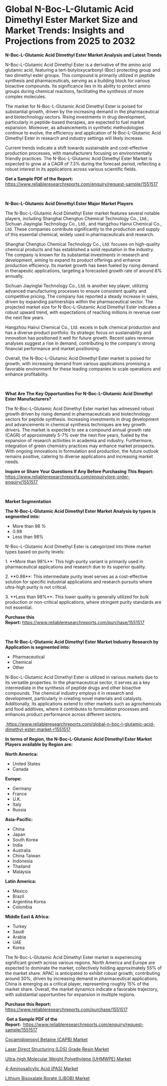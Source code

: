 <p><h1>Global N-Boc-L-Glutamic Acid Dimethyl Ester Market Size and Market Trends: Insights and Projections from 2025 to 2032</h1></p><p><strong>N-Boc-L-Glutamic Acid Dimethyl Ester Market Analysis and Latest Trends</strong></p>
<p><p>N-Boc-L-Glutamic Acid Dimethyl Ester is a derivative of the amino acid glutamic acid, featuring a tert-butyloxycarbonyl (Boc) protecting group and two dimethyl ester groups. This compound is primarily utilized in peptide synthesis and pharmaceuticals, serving as a building block for various bioactive compounds. Its significance lies in its ability to protect amino groups during chemical reactions, facilitating the synthesis of more complex molecules.</p><p>The market for N-Boc-L-Glutamic Acid Dimethyl Ester is poised for substantial growth, driven by the increasing demand in the pharmaceutical and biotechnology sectors. Rising investments in drug development, particularly in peptide-based therapies, are expected to fuel market expansion. Moreover, as advancements in synthetic methodologies continue to evolve, the efficiency and application of N-Boc-L-Glutamic Acid Dimethyl Ester in research and industry settings will likely increase.</p><p>Current trends indicate a shift towards sustainable and cost-effective production processes, with manufacturers focusing on environmentally friendly practices. The N-Boc-L-Glutamic Acid Dimethyl Ester Market is expected to grow at a CAGR of 7.3% during the forecast period, reflecting a robust interest in its applications across various scientific fields.</p></p>
<p><strong>Get a Sample PDF of the Report:&nbsp;</strong> <a href="https://www.reliableresearchreports.com/enquiry/request-sample/1551517?utm_campaign=34&utm_medium=2&utm_source=Github&utm_content=ia&utm_term=02042025&utm_id=n-boc-l-glutamic-acid-dimethyl-ester">https://www.reliableresearchreports.com/enquiry/request-sample/1551517</a></p>
<p>&nbsp;</p>
<p><strong>N-Boc-L-Glutamic Acid Dimethyl Ester Major Market Players</strong></p>
<p><p>The N-Boc-L-Glutamic Acid Dimethyl Ester market features several notable players, including Shanghai Chengtuo Chemical Technology Co., Ltd., Sichuan Jiayinglai Technology Co., Ltd., and Hangzhou Hairui Chemical Co., Ltd. These companies contribute significantly to the production and supply of this essential chemical, widely used in pharmaceuticals and research.</p><p>Shanghai Chengtuo Chemical Technology Co., Ltd. focuses on high-quality chemical products and has established a solid reputation in the industry. The company is known for its substantial investments in research and development, aiming to expand its product offerings and enhance production efficiency. Its market growth has been fueled by rising demand in therapeutic applications, targeting a forecasted growth rate of around 8% annually.</p><p>Sichuan Jiayinglai Technology Co., Ltd. is another key player, utilizing advanced manufacturing processes to ensure consistent quality and competitive pricing. The company has reported a steady increase in sales, driven by expanding partnerships within the pharmaceutical sector. The projected market size for N-Boc-L-Glutamic Acid Dimethyl Ester indicates a robust upward trend, with expectations of reaching millions in revenue over the next few years.</p><p>Hangzhou Hairui Chemical Co., Ltd. excels in bulk chemical production and has a diverse product portfolio. Its strategic focus on sustainability and innovation has positioned it well for future growth. Recent sales revenue analyses suggest a rise in demand, contributing to the company's strong financial performance and market positioning.</p><p>Overall, the N-Boc-L-Glutamic Acid Dimethyl Ester market is poised for growth, with increasing demand from various applications promising a favorable environment for these leading companies to scale operations and enhance profitability.</p></p>
<p>&nbsp;</p>
<p><strong>What Are The Key Opportunities For N-Boc-L-Glutamic Acid Dimethyl Ester Manufacturers?</strong></p>
<p><p>The N-Boc-L-Glutamic Acid Dimethyl Ester market has witnessed robust growth driven by rising demand in pharmaceuticals and biotechnology sectors for peptide synthesis. Increasing investments in drug development and advancements in chemical synthesis techniques are key growth drivers. The market is expected to see a compound annual growth rate (CAGR) of approximately 5-7% over the next five years, fueled by the expansion of research activities in academia and industry. Furthermore, integration of green chemistry practices may enhance market prospects. With ongoing innovations in formulation and production, the future outlook remains positive, catering to diverse applications and increasing market needs.</p></p>
<p><strong>Inquire or Share Your Questions If Any Before Purchasing This Report:</strong> <a href="https://www.reliableresearchreports.com/enquiry/pre-order-enquiry/1551517?utm_campaign=34&utm_medium=2&utm_source=Github&utm_content=ia&utm_term=02042025&utm_id=n-boc-l-glutamic-acid-dimethyl-ester">https://www.reliableresearchreports.com/enquiry/pre-order-enquiry/1551517</a></p>
<p>&nbsp;</p>
<p><strong>Market Segmentation</strong></p>
<p><strong>The N-Boc-L-Glutamic Acid Dimethyl Ester Market Analysis by types is segmented into:</strong></p>
<p><ul><li>More than 98 %</li><li>0.98</li><li>Less than 98%</li></ul></p>
<p><p>N-Boc-L-Glutamic Acid Dimethyl Ester is categorized into three market types based on purity levels: </p><p>1. **More than 98%**: This high-purity variant is primarily used in pharmaceutical applications and research due to its superior quality. </p><p>2. **0.98**: This intermediate purity level serves as a cost-effective solution for specific industrial applications and research pursuits where ultra-high purity is not critical.</p><p>3. **Less than 98%**: This lower quality is generally utilized for bulk production or non-critical applications, where stringent purity standards are not essential.</p></p>
<p><strong>Purchase this Report:&nbsp;</strong><a href="https://www.reliableresearchreports.com/purchase/1551517?utm_campaign=34&utm_medium=2&utm_source=Github&utm_content=ia&utm_term=02042025&utm_id=n-boc-l-glutamic-acid-dimethyl-ester">https://www.reliableresearchreports.com/purchase/1551517</a></p>
<p>&nbsp;</p>
<p><strong>The N-Boc-L-Glutamic Acid Dimethyl Ester Market Industry Research by Application is segmented into:</strong></p>
<p><ul><li>Pharmaceutical</li><li>Chemical</li><li>Other</li></ul></p>
<p><p>N-Boc-L-Glutamic Acid Dimethyl Ester is utilized in various markets due to its versatile properties. In the pharmaceutical sector, it serves as a key intermediate in the synthesis of peptide drugs and other bioactive compounds. The chemical industry employs it in research and development, particularly in creating novel materials and catalysts. Additionally, its applications extend to other markets such as agrochemicals and food additives, where it contributes to formulation processes and enhances product performance across different sectors.</p></p>
<p><a href="https://www.reliableresearchreports.com/global-n-boc-l-glutamic-acid-dimethyl-ester-market-r1551517?utm_campaign=34&utm_medium=2&utm_source=Github&utm_content=ia&utm_term=02042025&utm_id=n-boc-l-glutamic-acid-dimethyl-ester">&nbsp;https://www.reliableresearchreports.com/global-n-boc-l-glutamic-acid-dimethyl-ester-market-r1551517</a></p>
<p><strong>In terms of Region, the N-Boc-L-Glutamic Acid Dimethyl Ester Market Players available by Region are:</strong></p>
<p>
    <p> <strong> North America: </strong>
        <ul>
            <li>United States</li>
            <li>Canada</li>
        </ul>
        </p> 
    <p> <strong> Europe: </strong>
        <ul>
            <li>Germany</li>
            <li>France</li>
            <li>U.K.</li>
            <li>Italy</li>
            <li>Russia</li>
        </ul>
        </p> 
    <p> <strong> Asia-Pacific: </strong>
        <ul>
            <li>China</li>
            <li>Japan</li>
            <li>South Korea</li>
            <li>India</li>
            <li>Australia</li>
            <li>China Taiwan</li>
            <li>Indonesia</li>
            <li>Thailand</li>
            <li>Malaysia</li>
        </ul>
        </p> 
    <p> <strong> Latin America: </strong>
        <ul>
            <li>Mexico</li>
            <li>Brazil</li>
            <li>Argentina Korea</li>
            <li>Colombia</li>
        </ul>
        </p> 
    <p> <strong> Middle East & Africa: </strong>
        <ul>
            <li>Turkey</li>
            <li>Saudi</li>
            <li>Arabia</li>
            <li>UAE</li>
            <li>Korea</li>
        </ul>
    </p>
    </p>
<p><p>The N-Boc-L-Glutamic Acid Dimethyl Ester market is experiencing significant growth across various regions. North America and Europe are expected to dominate the market, collectively holding approximately 55% of the market share. APAC is anticipated to exhibit robust growth, contributing around 30%, driven by increasing demand in pharmaceutical applications. China is emerging as a critical player, representing roughly 15% of the market share. Overall, the market dynamics indicate a favorable trajectory, with substantial opportunities for expansion in multiple regions.</p></p>
<p><strong>Purchase this Report: </strong><a href="https://www.reliableresearchreports.com/purchase/1551517?utm_campaign=34&utm_medium=2&utm_source=Github&utm_content=ia&utm_term=02042025&utm_id=n-boc-l-glutamic-acid-dimethyl-ester">https://www.reliableresearchreports.com/purchase/1551517</a></p>
<p>&nbsp;<strong>Get a Sample PDF of the Report:&nbsp;&nbsp;</strong><a href="https://www.reliableresearchreports.com/enquiry/request-sample/1551517?utm_campaign=34&utm_medium=2&utm_source=Github&utm_content=ia&utm_term=02042025&utm_id=n-boc-l-glutamic-acid-dimethyl-ester">https://www.reliableresearchreports.com/enquiry/request-sample/1551517</a></p>
<p><strong></strong></p>
<p><p><a href="https://github.com/voetzeszuh/Market-Research-Report-List-1/blob/main/cocamidopropyl-betaine-capb-market.md?utm_campaign=34&utm_medium=2&utm_source=Github&utm_content=ia&utm_term=02042025&utm_id=n-boc-l-glutamic-acid-dimethyl-ester">Cocamidopropyl Betaine (CAPB) Market</a></p><p><a href="https://github.com/memorirummy/Market-Research-Report-List-1/blob/main/laser-direct-structuring-lds-grade-resin-market.md?utm_campaign=34&utm_medium=2&utm_source=Github&utm_content=ia&utm_term=02042025&utm_id=n-boc-l-glutamic-acid-dimethyl-ester">Laser Direct Structuring (LDS) Grade Resin Market</a></p><p><a href="https://github.com/alasmyayock/Market-Research-Report-List-1/blob/main/ultra-high-molecular-weight-polyethylene-uhmwpe-market.md?utm_campaign=34&utm_medium=2&utm_source=Github&utm_content=ia&utm_term=02042025&utm_id=n-boc-l-glutamic-acid-dimethyl-ester">Ultra-high Molecular Weight Polyethylene (UHMWPE) Market</a></p><p><a href="https://github.com/xanaanenkaly/Market-Research-Report-List-1/blob/main/4-aminosalicylic-acid-pas-market.md?utm_campaign=34&utm_medium=2&utm_source=Github&utm_content=ia&utm_term=02042025&utm_id=n-boc-l-glutamic-acid-dimethyl-ester">4-Aminosalicylic Acid (PAS) Market</a></p><p><a href="https://github.com/jaquelynhasenaue8/Market-Research-Report-List-1/blob/main/lithium-bisoxalate-borate-libob-market.md?utm_campaign=34&utm_medium=2&utm_source=Github&utm_content=ia&utm_term=02042025&utm_id=n-boc-l-glutamic-acid-dimethyl-ester">Lithium Bisoxalate Borate (LiBOB) Market</a></p></p>